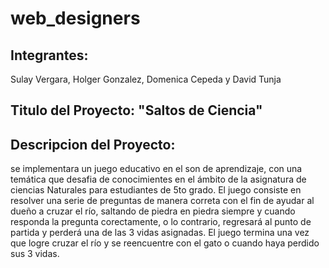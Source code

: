 # web_designers
## Integrantes: 
Sulay Vergara, Holger Gonzalez, Domenica Cepeda y David Tunja
## Titulo del Proyecto: "Saltos de Ciencia"
## Descripcion del Proyecto:
se implementara un juego educativo en el son de aprendizaje, con una temática que desafia de conocimientes en el ámbito de la asignatura de ciencias Naturales para estudiantes de 5to grado. El juego consiste en resolver una serie de preguntas de manera correta con el fin de ayudar al dueño a cruzar el río, saltando de piedra en piedra siempre y cuando responda la pregunta corectamente, o lo contrario, regresará al punto de partida y perderá una de las 3 vidas asignadas. El juego termina una vez que logre cruzar el río y se reencuentre con el gato o cuando haya perdido sus 3 vidas.


